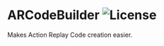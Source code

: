 # ARCodeBuilder ![License](https://img.shields.io/badge/License-GPLv3-blue.svg)
Makes Action Replay Code creation easier.